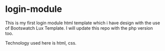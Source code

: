 # login-module
This is my first login module html template which i have design with the use of Bootswatch Lux Template. I will update this repo with the php version too.

Technology used here is html, css.

